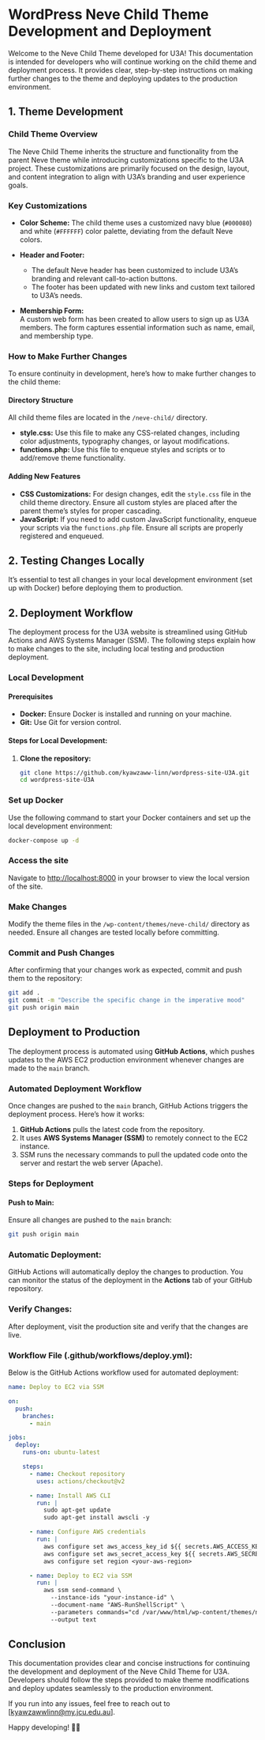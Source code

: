 # WordPress Neve Child Theme Development and Deployment

Welcome to the Neve Child Theme developed for U3A! This documentation is intended for developers who will continue working on the child theme and deployment process. It provides clear, step-by-step instructions on making further changes to the theme and deploying updates to the production environment.

## 1. Theme Development

### Child Theme Overview
The Neve Child Theme inherits the structure and functionality from the parent Neve theme while introducing customizations specific to the U3A project. These customizations are primarily focused on the design, layout, and content integration to align with U3A’s branding and user experience goals.

### Key Customizations
- **Color Scheme:** The child theme uses a customized navy blue (`#000080`) and white (`#FFFFFF`) color palette, deviating from the default Neve colors.
  
- **Header and Footer:**
  - The default Neve header has been customized to include U3A’s branding and relevant call-to-action buttons.
  - The footer has been updated with new links and custom text tailored to U3A’s needs.

- **Membership Form:**  
  A custom web form has been created to allow users to sign up as U3A members. The form captures essential information such as name, email, and membership type.


### How to Make Further Changes

To ensure continuity in development, here’s how to make further changes to the child theme:

#### Directory Structure
All child theme files are located in the `/neve-child/` directory.

- **style.css:** Use this file to make any CSS-related changes, including color adjustments, typography changes, or layout modifications.
- **functions.php:** Use this file to enqueue styles and scripts or to add/remove theme functionality.

#### Adding New Features
- **CSS Customizations:** For design changes, edit the `style.css` file in the child theme directory. Ensure all custom styles are placed after the parent theme’s styles for proper cascading.
- **JavaScript:** If you need to add custom JavaScript functionality, enqueue your scripts via the `functions.php` file. Ensure all scripts are properly registered and enqueued.

## 2. Testing Changes Locally
It’s essential to test all changes in your local development environment (set up with Docker) before deploying them to production.


## 2. Deployment Workflow

The deployment process for the U3A website is streamlined using GitHub Actions and AWS Systems Manager (SSM). The following steps explain how to make changes to the site, including local testing and production deployment.

### Local Development

#### Prerequisites
- **Docker:** Ensure Docker is installed and running on your machine.
- **Git:** Use Git for version control.

#### Steps for Local Development:

1. **Clone the repository:**
   ```bash
   git clone https://github.com/kyawzaww-linn/wordpress-site-U3A.git
   cd wordpress-site-U3A
### Set up Docker
Use the following command to start your Docker containers and set up the local development environment:

```bash
docker-compose up -d
```

### Access the site
Navigate to [http://localhost:8000](http://localhost:8000) in your browser to view the local version of the site.

### Make Changes
Modify the theme files in the `/wp-content/themes/neve-child/` directory as needed. Ensure all changes are tested locally before committing.

### Commit and Push Changes
After confirming that your changes work as expected, commit and push them to the repository:

```bash
git add .
git commit -m "Describe the specific change in the imperative mood"
git push origin main
```

## Deployment to Production

The deployment process is automated using **GitHub Actions**, which pushes updates to the AWS EC2 production environment whenever changes are made to the `main` branch.

### Automated Deployment Workflow

Once changes are pushed to the `main` branch, GitHub Actions triggers the deployment process. Here’s how it works:

1. **GitHub Actions** pulls the latest code from the repository.
2. It uses **AWS Systems Manager (SSM)** to remotely connect to the EC2 instance.
3. SSM runs the necessary commands to pull the updated code onto the server and restart the web server (Apache).

### Steps for Deployment

#### Push to Main:
Ensure all changes are pushed to the `main` branch:
```bash
git push origin main
```

### Automatic Deployment:
GitHub Actions will automatically deploy the changes to production. You can monitor the status of the deployment in the **Actions** tab of your GitHub repository.

### Verify Changes:
After deployment, visit the production site and verify that the changes are live.

### Workflow File (.github/workflows/deploy.yml):
Below is the GitHub Actions workflow used for automated deployment:

```yaml
name: Deploy to EC2 via SSM

on:
  push:
    branches:
      - main

jobs:
  deploy:
    runs-on: ubuntu-latest

    steps:
      - name: Checkout repository
        uses: actions/checkout@v2

      - name: Install AWS CLI
        run: |
          sudo apt-get update
          sudo apt-get install awscli -y

      - name: Configure AWS credentials
        run: |
          aws configure set aws_access_key_id ${{ secrets.AWS_ACCESS_KEY_ID }}
          aws configure set aws_secret_access_key ${{ secrets.AWS_SECRET_ACCESS_KEY }}
          aws configure set region <your-aws-region>

      - name: Deploy to EC2 via SSM
        run: |
          aws ssm send-command \
            --instance-ids "your-instance-id" \
            --document-name "AWS-RunShellScript" \
            --parameters commands="cd /var/www/html/wp-content/themes/neve-child && git pull origin main && sudo systemctl restart apache2" \
            --output text
```

## Conclusion
This documentation provides clear and concise instructions for continuing the development and deployment of the Neve Child Theme for U3A. Developers should follow the steps provided to make theme modifications and deploy updates seamlessly to the production environment.

If you run into any issues, feel free to reach out to [kyawzawwlinn@my.jcu.edu.au].

Happy developing! 🚀✨

